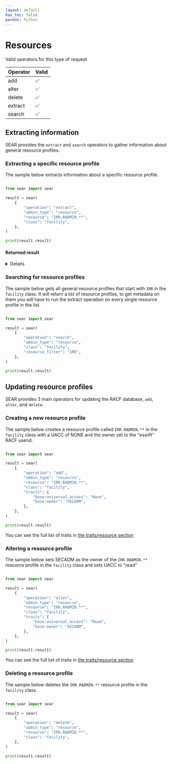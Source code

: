 ```yaml
---
layout: default
has_toc: false
parent: Python
---
```



# Resources

Valid operators for this type of request

| Operator | Valid |
|----------|-------|
| add      | ✅    |
| alter    | ✅    |
| delete   | ✅    |
| extract  | ✅    |
| search   | ✅    |

## Extracting information

SEAR provides the `extract` and `search` operators to gather information about general resource profiles.

### Extracting a specific resource profile

The sample below extracts information about a specific resource profile.

```python

from sear import sear

result = sear(
    {
        "operation": "extract",
        "admin_type": "resource",
        "resource": "IRR.RADMIN.**",
        "class": "facility",
    },
)

print(result.result)
```

#### Returned result

<details>

```python
{
  "profile": {
    "base": {
      "base:alter_access_count": 0,
      "base:auditing": "FAILURES(READ)",
      "base:control_access_count": 0,
      "base:create_date": "12/20/23",
      "base:global_auditing": "NONE",
      "base:last_change_date": "12/20/23",
      "base:last_reference_date": "12/20/23",
      "base:level": "0",
      "base:owner": "ESWIFT",
      "base:read_access_count": 0,
      "base:universal_access": "READ",
      "base:update_access_count": 0,
      "base:warn_on_insufficient_access": false
    }
  },
  "return_codes": {
    "racf_reason_code": 0,
    "racf_return_code": 0,
    "saf_return_code": 0,
    "sear_return_code": 0
  }
}
```

</details>

### Searching for resource profiles

The sample below gets all general resource profiles that start with `IRR` in the `facility` class. It will return a list of resource profiles, to get metadata on them you will have to run the extract operation on every single resource profile in the list.

```python

from sear import sear

result = sear(
    {
        "operation": "search",
        "admin_type": "resource",
        "class": "facility",
        "resource_filter": "IRR",
    },
)

print(result.result)
```

## Updating resource profiles

SEAR provides 3 main operators for updating the RACF database, `add`, `alter`, and `delete`.

### Creating a new resource profile

The sample below creates a resource profile called `IRR.RADMIN.**` in the `facility` class with a UACC of NONE and the owner set to the "eswift" RACF userid.

```python

from sear import sear

result = sear(
    {
        "operation": "add",
        "admin_type": "resource",
        "resource": "IRR.RADMIN.**",
        "class": "facility",
        "traits": {
            "base:universal_access": "None",
            "base:owner": "SECADM",
        },
    },
)

print(result.result)
```

You can see the full list of traits in [the traits/resource section](https://mainframe-renewal-project.github.io/sear-docs/traits/resource/)

### Altering a resource profile

The sample below sets SECADM as the owner of the `IRR.RADMIN.**` resource profile in the `facility` class and sets UACC to "read"

```python

from sear import sear

result = sear(
    {
        "operation": "alter",
        "admin_type": "resource",
        "resource": "IRR.RADMIN.**",
        "class": "facility",
        "traits": {
            "base:universal_access": "Read",
            "base:owner": "SECADM",
        },
    },
)

print(result.result)
```

You can see the full list of traits in [the traits/resource section](https://mainframe-renewal-project.github.io/sear-docs/traits/resource/)

### Deleting a resource profile

The sample below deletes the `IRR.RADMIN.**` resource profile in the `facility` class.

```python

from sear import sear

result = sear(
    {
        "operation": "delete",
        "admin_type": "resource",
        "resource": "IRR.RADMIN.**",
        "class": "facility",
    },
)

print(result.result)
```
